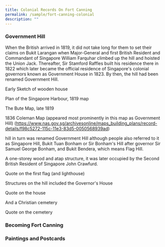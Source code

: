 ```yaml
---
title: Colonial Records On Fort Canning
permalink: /sample/fort-canning-colonial
description: ""
---
```

### **Government Hill**

When the British arrived in 1819, it did not take long for them to set their claims on Bukit Larangan when Major-General and first British Resident and Commandant of Singapore William Farquhar climbed up the hill and hoisted the Union Jack. Thereafter, Sir Stamford Raffles built his residence there in 1822 which later became the official residence of Singapore's colonial governors known as Government House in 1823. By then, the hill had been renamed Government Hill.

Early Sketch of wooden house

Plan of the Singapore Harbour, 1819 map

The Bute Map, late 1819

1836 Coleman Map (appeared most prominently in this map as Government Hill) (https://www.nas.gov.sg/archivesonline/maps_building_plans/record-details/f98c5272-115c-11e3-83d5-0050568939ad)

hill in turn was renamed Government Hill although people also referred to it as Singapore Hill, Bukit Tuan Bonham or Sir Bonham's Hill after governor Sir Samuel George Bonham, and Bukit Bendera, which means Flag Hill.

A one-storey wood and atap structure, it was later occupied by the Second British Resident of Singapore John Crawfurd.

Quote on the first flag (and lighthouse)

Structures on the hill included the Governor's House

Quote on the house  

And a Christian cemetery

Quote on the cemetery

### **Becoming Fort Canning**

### **Paintings and Postcards**